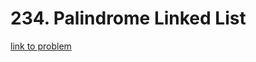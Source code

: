 # 234. Palindrome Linked List

[link to problem](https://leetcode.com/problems/palindrome-linked-list/)

